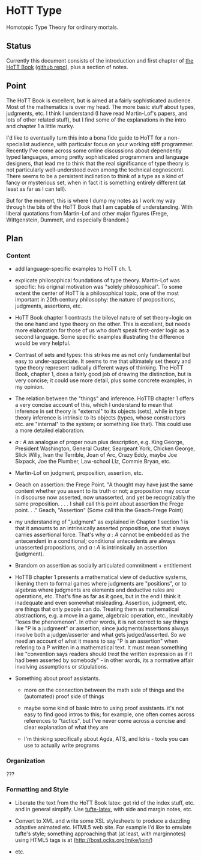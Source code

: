 # HoTT Type

Homotopic Type Theory for ordinary mortals.

## Status

Currently this document consists of the introduction and first chapter
of [the HoTT Book](http://homotopytypetheory.org/book/) ([github
repo](https://github.com/HoTT/book)), plus a section of notes.

## Point

The HoTT Book is excellent, but is aimed at a fairly sophisticated
audience.  Most of the mathematics is over my head.  The more basic
stuff about types, judgments, etc. I think I understand (I have read
Martin-Lof's papers, and lots of other related stuff), but I find some
of the explanations in the intro and chapter 1 a little murky.

I'd like to eventually turn this into a bona fide guide to HoTT for a
non-specialist audience, with particular focus on your working stiff
programmer.  Recently I've come across some online discussions about
dependently typed languages, among pretty sophisticated programmers
and language designers, that lead me to think that the real
significance of type theory is not particularly well-understood even
among the technical cognoscenti.  There seems to be a persistent
inclination to think of a type as a kind of fancy or mysterious set,
when in fact it is something entirely different (at least as far as I
can tell).

But for the moment, this is where I dump my notes as I work my way
through the bits of the HoTT Book that I am capable of understanding.
With liberal quotations from Martin-Lof and other major figures
(Frege, Wittgenstein, Dummett, and especially Brandom.)

## Plan

### Content

* add language-specific examples to HoTT ch. 1.

* explicate philosophical foundations of type theory.  Martin-Lof was
specific: his original motivation was "solely philosophical".  To some
extent the center of HoTT is a philosophical topic, one of the most
important in 20th century philosophy: the nature of propositions,
judgments, assertions, etc.

* HoTT Book chapter 1 contrasts the bilevel nature of set theory+logic
  on the one hand and type theory on the other.  This is excellent,
  but needs more elaboration for those of us who don't speak
  first-order logic as a second language.  Some specific examples
  illustrating the difference would be very helpful.

* Contrast of sets and types: this strikes me as not only fundamental
  but easy to under-appreciate.  It seems to me that ultimately set
  theory and type theory represent radically different ways of
  thinking.  The HoTT Book, chapter 1, does a fairly good job of
  drawing the distinction, but is very concise; it could use more
  detail, plus some concrete examples, in my opinion.

* The relation between the "things" and inference.  HoTTB chapter 1
  offers a very concise account of this, which I understand to mean
  that inference in set theory is "external" to its objects (sets),
  while in type theory inference is intrinsic to its objects (types,
  whose constructors etc. are "internal" to the system; or something
  like that).  This could use a more detailed elaboration.

* _a : A_ as analogue of proper noun plus description, e.g. King
  George, President Washington, General Custer, Seargeant York,
  Chicken George, Slick Willy, Ivan the Terrible, Joan of Arc, Crazy
  Eddy, maybe Joe Sixpack, Joe the Plumber, Law-school LIz, Commie Bryan, etc.

* Martin-Lof on judgment, proposition, assertion, etc.

* Geach on assertion: the Frege Point.  "A thought may have just the
same content whether you assent to its truth or not; a proposition may
occur in discourse now asserted, now unasserted, and yet be
recognizably the same proposition. . . . I shall call this point about
assertion the Frege point. . ." Geach, "Assertion" (Some call this the
Geach-Frege Point)

 * my understanding of "judgment" as explained in Chapter 1 section 1
   is that it amounts to an intrinsically asserted proposition, one
   that always carries assertional force.  That's why *a : A* cannot
   be embedded as the antecendent in a conditional; conditional
   antecedents are always unasserted propositions, and *a : A* is
   intrinsically an assertion (judgment).

* Brandom on assertion as socially articulated commitment + entitlement

* HoTTB chapter 1 presents a mathematical view of deductive systems,
  likening them to formal games where judgments are "positions", or to
  algebras where judgments are elements and deductive rules are
  operations, etc.  That's fine as far as it goes, but in the end I
  think it inadequate and even somewhat misleading.  Assertion,
  judgment, etc. are things that only people can do.  Treating them as
  mathematical abstractions, e.g. a move in a game, algebraic
  operation, etc., inevitably "loses the phenomenon".  In other words,
  it is not correct to say things like "P is a judgment" or assertion,
  since judgments/assertions always involve both a judger/asserter and
  what gets judged/asserted.  So we need an account of what it means
  to say "P is an assertion" when refering to a P written in a
  mathematical text.  It must mean something like "convention says
  readers should _treat_ the written expression as if it had been
  asserted by somebody" - in other words, its a normative affair
  involving assumptions or stipulations.

* Something about proof assistants.

  * more on the connection between the math side of things and the (automated) proof side of things

  * maybe some kind of basic intro to using proof assistants.  it's not
   easy to find good intros to this; for example, one often comes
   across references to "tactics", but I've never come across a
   concise and clear explanation of what they are

  * I'm thinking specifically about Agda, ATS, and Idris - tools you
   can use to actually write programs

### Organization

???

### Formatting and Style

* Liberate the text from the HoTT Book latex: get rid of the index
  stuff, etc. and in general simplify.  Use [tufte-latex](https://code.google.com/p/tufte-latex/), with side and
  margin notes, etc.

* Convert to XML and write some XSL stylesheets to produce a dazzling
  adaptive animated etc. HTML5 web site.  For example I'd like to
  emulate tufte's style; something approaching that (at least, with
  marginnotes) using HTML5 tags is at
  (http://bost.ocks.org/mike/join/)


* etc.